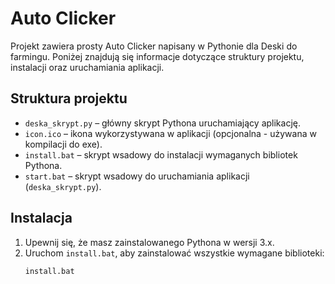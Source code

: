 # Auto Clicker

Projekt zawiera prosty Auto Clicker napisany w Pythonie dla Deski do farmingu. 
Poniżej znajdują się informacje dotyczące struktury projektu, instalacji oraz uruchamiania aplikacji.  

## Struktura projektu

- `deska_skrypt.py` – główny skrypt Pythona uruchamiający aplikację.  
- `icon.ico` – ikona wykorzystywana w aplikacji (opcjonalna - używana w kompilacji do exe).  
- `install.bat` – skrypt wsadowy do instalacji wymaganych bibliotek Pythona.  
- `start.bat` – skrypt wsadowy do uruchamiania aplikacji (`deska_skrypt.py`).  

## Instalacja

1. Upewnij się, że masz zainstalowanego Pythona w wersji 3.x.  
2. Uruchom `install.bat`, aby zainstalować wszystkie wymagane biblioteki:  
   ```bat
   install.bat